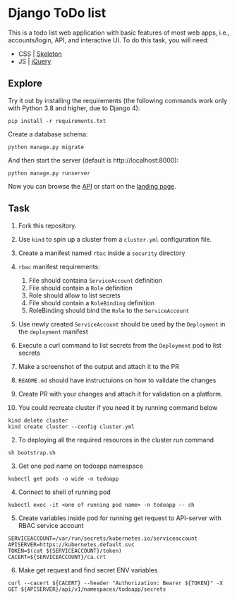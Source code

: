 # Django ToDo list

This is a todo list web application with basic features of most web apps, i.e., accounts/login, API, and interactive UI. To do this task, you will need:

- CSS | [Skeleton](http://getskeleton.com/)
- JS | [jQuery](https://jquery.com/)

## Explore

Try it out by installing the requirements (the following commands work only with Python 3.8 and higher, due to Django 4):

```
pip install -r requirements.txt
```

Create a database schema:

```
python manage.py migrate
```

And then start the server (default is http://localhost:8000):

```
python manage.py runserver
```

Now you can browse the [API](http://localhost:8000/api/) or start on the [landing page](http://localhost:8000/).

## Task

1. Fork this repository.
1. Use `kind` to spin up a cluster from a `cluster.yml` configuration file.
1. Create a manifest named `rbac` inside a `security` directory
1. `rbac` manifest requirements:
   1. File should containa `ServiceAccount` definition
   1. File should contain a `Role` definition
   1. Role should allow to list secrets
   1. File should contain a `RoleBinding` definition
   1. RoleBinding should bind the `Role` to the `ServiceAccount`
1. Use newly created `ServiceAccount` should be used by the `Deployment` in the `deployment` manifest
1. Execute a curl command to list secrets from the `Deployment` pod to list secrets
1. Make a screenshot of the output and attach it to the PR
1. `README.md` should have instructuions on how to validate the changes
1. Create PR with your changes and attach it for validation on a platform.

1. You could recreate cluster if you need it by running command below

```
kind delete cluster
kind create cluster --config cluster.yml
```

2. To deploying all the required resources in the cluster run command

```
sh bootstrap.sh
```

3. Get one pod name on todoapp namespace

```
kubectl get pods -o wide -n todoapp
```

4. Connect to shell of running pod

```
kubectl exec -it <one of running pod name> -n todoapp -- sh
```

5. Create variables inside pod for running get request to API-server with RBAC service account

```
SERVICEACCOUNT=/var/run/secrets/kubernetes.io/serviceaccount
APISERVER=https://kubernetes.default.svc
TOKEN=$(cat ${SERVICEACCOUNT}/token)
CACERT=${SERVICEACCOUNT}/ca.crt
```

6. Make get request and find secret ENV variables

```
curl --cacert ${CACERT} --header "Authorization: Bearer ${TOKEN}" -X GET ${APISERVER}/api/v1/namespaces/todoapp/secrets
```
